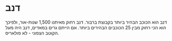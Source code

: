 # דנב

דנב הוא הכוכב הבהיר ביותר בקבוצת ברבור. דנב רחוק מאיתנו 1,500 שנות-אור, ולפיכך
הוא הכי רחוק מבין 25 הכוכבים הבהירים ביותר. אם הייתם גרים במאדים, דנב היה מעל
הקוטב הצפוני - לא פולאריס.
